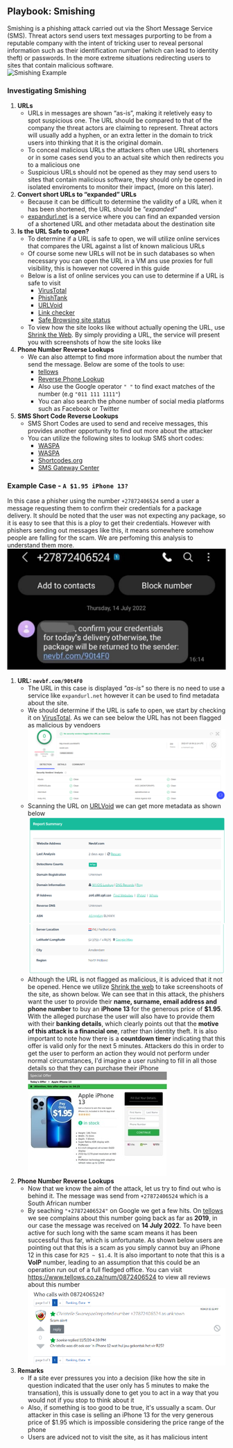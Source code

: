 ## Playbook: Smishing   
Smishing is a phishing attack carried out via the Short Message Service (SMS). Threat actors send users text messages purporting to be from a reputable 
company with the intent of tricking user to reveal personal information such as their identification number (which can lead to identity theft) or 
passwords. In the more extreme situations redirecting users to sites that contain  malicious software.  
![Smishing Example](https://i0.wp.com/dufeu-it.co.uk/wp-content/uploads/2021/09/smishing-blog-header.jpg)

### Investigating Smishing
1. **URLs**
   - URLs in messages are shown “as-is”, making it reletively easy to spot suspicious one. The URL should be compared to that of the company the threat actors are claiming to represent. Threat actors will usually add a hyphen, or an extra letter in the domain to trick users into thinking that it is the original domain.
   - To conceal malicious URLs the attackers often use URL shorteners or in some cases send you to an actual site which then redirects you to a malicious one
   - Suspicious URLs should not be opened as they may send users to sites that contain malicious software, they should only be opened in isolated enviroments to monitor their impact, (more on this later).
1. **Convert short URLs to “expanded” URLs**
   - Because it can be difficult to determine the validity of a URL when it has been shortened, the URL should be *"expanded"*
   - [expandurl.net](https://www.expandurl.net/) is a service where you can find an expanded version of a shortened URL and other metadata about the destination site
3. **Is the URL Safe to open?**
   - To determine if a URL is safe to open, we will utilize online services that compares the URL against a list of known malicious URLs
   -  Of course some new URLs will not be in such databases so when necessary you can open the URL in a VM ans use proxies for full visibility, this is however not covered in this guide
   - Below is a list of online services you can use to determine if a URL is safe to visit
      - [VirusTotal](https://www.virustotal.com/gui/home/url)
      - [PhishTank](https://www.phishtank.com/)
      - [URLVoid](https://www.urlvoid.com/)
      - [Link checker](https://www.psafe.com/dfndr-lab/)
      - [Safe Browsing site status](https://transparencyreport.google.com/safe-browsing/search)
   - To view how the site looks like without actually opening the URL, use [Shrink the Web](https://shrinktheweb.com/). By simply providing a URL, the service will present you with screenshots of how the site looks like
5. **Phone Number Reverse Lookups**
   - We can also attempt to find more information about the number that send the message. Below are some of the tools to use:
      - [tellows](https://www.tellows.co.za/)
      - [Reverse Phone Lookup](http://www.reversephonelookup.com)
      - Also use the Google operator `" "` to find exact matches of the number (e.g `"011 111 1111"`)
      - You can also search the phone number of social media platforms such as Facebook or Twitter  
7. **SMS Short Code Reverse Lookups**
   - SMS Short Codes are used to send and receive messages, this provides another opportunity to find out more about the attacker
   - You can utilize the following sites to lookup SMS short codes:
      - [WASPA](https://codes.waspa.org.za/)
      - [WASPA](https://www.smscodes.co.za/index.asp)
      - [Shortcodes.org](https://shortcodes.org/#)
      - [SMS Gateway Center](https://www.smsgatewaycenter.com/trace-shortcode.html)

### Example Case - `A $1.95 iPhone 13?`
In this case a phisher using the number `+27872406524` send a user a message requesting them to confirm their credentials for a package delivery. It should be noted that the user was not expecting any package, so it is easy to see that this is a ploy to get their credentials. However with phishers sending out messages like this, it means somewhere somehow people are falling for the scam. We are perfoming this analysis to understand them more.  
![Example Case](./img/smishing/example_case.jpeg)

1. **URL: `nevbf.com/90t4F0`**  
   - The URL in this case is displayed *"as-is"* so there is no need to use a service like `expandurl.net` however it can be used to find metadata about the site. 
   - We should determine if the URL is safe to open, we start by checking it on [VirusTotal](https://www.virustotal.com/gui/home/url). As we can see below the URL has not been flagged as malicious by vendoers
   ![Virus Total Capture](./img/smishing/virus_total.png)
   - Scanning the URL on [URLVoid](https://www.urlvoid.com/) we can get more metadata as shown below
   ![URL Void](./img/smishing/url_void_1.png)
   ![URL Void](./img/smishing/url_void_2.png)
   - Although the URL is not flagged as malicious, it is adviced that it not be opened. Hence we utilize [Shrink the web](https://shrinktheweb.com/) to take screenshoots of the site, as shown below. We can see that in this attack, the phishers want the user to provide their **name, surname, email address and phone number** to buy an **iPhone 13** for the generous price of **$1.95**. With the alleged purchase the user will also have to provide them with their **banking details**, which clearly points out that the **motive of this attack is a financial one**, rather than identity theft. It is also important to note how there is a **countdown timer** indicating that this offer is valid only for the next 5 minutes. Attackers do this in order to get the user to perform an action they would not perform under normal circumstances, I'd imagine a user rushing to fill in all those details so that they can purchase their iPhone  
   ![Shrink the Web Capture](./img/smishing/shrink_the_web.jpeg)
2. **Phone Number Reverse Lookups**
   - Now that we know the aim of the attack, let us try to find out who is behind it. The message was send from `+27872406524` which is a South African number
   - By seaching `"+27872406524"` on Google we get a few hits. On [tellows](https://www.tellows.co.za/) we see complains about this number going back as far as **2019**, in our case the message was received on **14 July 2022**. To have been active for such long with the same scam means it has been successful thus far, which is unfortunate. As shown below users are pointing out that this is a scam as you simply cannot buy an iPhone 12 in this case for `R25 ~ $1.4`. It is also important to note that this is a **VoIP** number, leading to an assumption that this could be an operation run out of a full fledged office. You can visit https://www.tellows.co.za/num/0872406524 to view all reviews about this number 
   ![Tellows Capture](./img/smishing/tellows.png)
3. **Remarks**
   - If a site ever pressures you into a decision (like how the site in question indicated that the user only has 5 minutes to make the transation), this is ussually done to get you to act in a way that you would not if you stop to think about it
   - Also, if something is too good to be true, it's ussually a scam. Our attacker in this case is selling an iPhone 13 for the very generous price of $1.95 which is impossible considering the price range of the phone  
   - Users are adviced not to visit the site, as it has malicious intent
